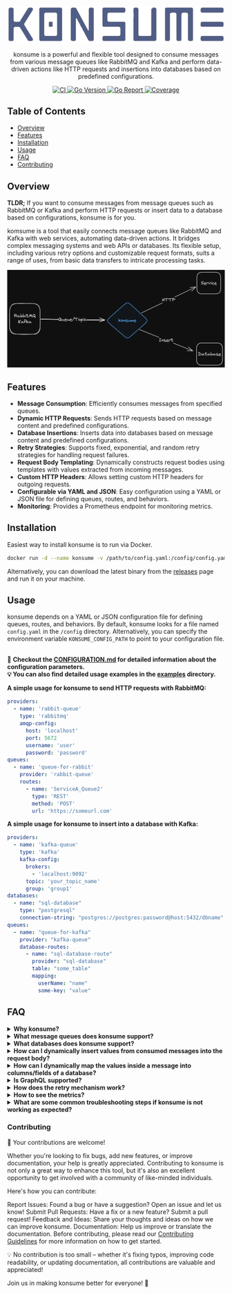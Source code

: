 <p align="center">
  <a href="https://github.com/bugrakocabay/konsume">
    <img src=".github/assets/logo.png" alt="konsume logo" />
  </a>
</p>

<p align="center">
  konsume is a powerful and flexible tool designed to consume messages from various message queues like RabbitMQ and Kafka and perform data-driven actions like HTTP requests and insertions into databases based on predefined configurations.
</p>

<p align="center">
  <a href="https://github.com/bugrakocabay/konsume/actions/workflows/ci.yaml">
    <img src="https://github.com/bugrakocabay/konsume/actions/workflows/ci.yaml/badge.svg?branch=main" alt="CI" />
  </a>
  <a href="https://github.com/bugrakocabay/konsume">
    <img src="https://img.shields.io/github/go-mod/go-version/bugrakocabay/konsume.svg" alt="Go Version" />
  </a>
  <a href="https://goreportcard.com/report/github.com/bugrakocabay/konsume">
    <img src="https://goreportcard.com/badge/github.com/bugrakocabay/konsume" alt="Go Report" />
  </a>
  <a href="https://codecov.io/github/bugrakocabay/konsume" > 
    <img src="https://codecov.io/github/bugrakocabay/konsume/graph/badge.svg?token=r36BDXBfXR" alt="Coverage" /> 
  </a>
</p>

## Table of Contents

- [Overview](#overview)
- [Features](#features)
- [Installation](#installation)
- [Usage](#usage)
- [FAQ](#faq)
- [Contributing](#contributing)

## Overview

**TLDR;** If you want to consume messages from message queues such as RabbitMQ or Kafka and perform HTTP requests or insert data to a database based on configurations, konsume is for you.

komsume is a tool that easily connects message queues like RabbitMQ and Kafka with web services, automating data-driven actions. It bridges complex messaging systems and web APIs or databases. Its flexible setup, including various retry options and customizable request formats, suits a range of uses, from basic data transfers to intricate processing tasks.

<p align="center">
    <img src=".github/assets/diagram.png" alt="konsume diagram" />
</p>

## Features

- **Message Consumption**: Efficiently consumes messages from specified queues.
- **Dynamic HTTP Requests**: Sends HTTP requests based on message content and predefined configurations.
- **Database Insertions**: Inserts data into databases based on message content and predefined configurations.
- **Retry Strategies**: Supports fixed, exponential, and random retry strategies for handling request failures.
- **Request Body Templating**: Dynamically constructs request bodies using templates with values extracted from incoming messages.
- **Custom HTTP Headers**: Allows setting custom HTTP headers for outgoing requests.
- **Configurable via YAML and JSON**: Easy configuration using a YAML or JSON file for defining queues, routes, and behaviors.
- **Monitoring**: Provides a Prometheus endpoint for monitoring metrics.

## Installation

Easiest way to install konsume is to run via Docker. 

```bash
docker run -d --name konsume -v /path/to/config.yaml:/config/config.yaml bugrakocabay/konsume:latest
```

Alternatively, you can download the latest binary from the [releases](https://github.com/bugrakocabay/konsume/releases) page and run it on your machine.

## Usage

konsume depends on a YAML or JSON configuration file for defining queues, routes, and behaviors. By default, konsume looks for a file named `config.yaml` in the `/config` directory. Alternatively, you can specify the environment variable `KONSUME_CONFIG_PATH` to point to your configuration file.

<br>📜 <b>Checkout the [CONFIGURATION.md](./CONFIGURATION.md) for detailed information about the configuration parameters.
<br>💡 You can also find detailed usage examples in the [examples](.examples) directory. </b>

**A simple usage for konsume to send HTTP requests with RabbitMQ:**

```yaml
providers:
  - name: 'rabbit-queue'
    type: 'rabbitmq'
    amqp-config:
      host: 'localhost'
      port: 5672
      username: 'user'
      password: 'password'
queues:
  - name: 'queue-for-rabbit'
    provider: 'rabbit-queue'
    routes:
      - name: 'ServiceA_Queue2'
        type: 'REST'
        method: 'POST'
        url: 'https://someurl.com'
```

**A simple usage for konsume to insert into a database with Kafka:**

```yaml
providers:
  - name: 'kafka-queue'
    type: 'kafka'
    kafka-config:
      brokers:
        - 'localhost:9092'
      topic: 'your_topic_name'
      group: 'group1'
databases:
  - name: "sql-database"
    type: "postgresql"
    connection-string: "postgres://postgres:password@host:5432/dbname"
queues:
  - name: "queue-for-kafka"
    provider: "kafka-queue"
    database-routes:
      - name: "sql-database-route"
        provider: "sql-database"
        table: "some_table"
        mapping:
          userName: "name"
          some-key: "value"
```

## FAQ

<details>
<summary> <b>Why konsume?</b> </summary>

Think of konsume as your handy tool for making message queues and other services work together like best buddies. It's like having a super-efficient assistant who takes messages from RabbitMQ or Kafka and knows exactly when and how to insert data into databases or ping your web services, whether they speak REST or GraphQL. And guess what? If something doesn't go right the first time, konsume keeps trying until it works, thanks to its smart retry strategies. So, whether you're just moving data around or setting up some cool automated workflows, konsume is your go-to for making things simple and reliable.

</details>

<details>
<summary> <b>What message queues does konsume support?</b> </summary>
Currently konsume supports <b>RabbitMQ</b>, <b>Kafka</b> and <b>ActiveMQ</b>. But it is designed to be easily extensible to support other message queues.
</details>

<details>
<summary> <b>What databases does konsume support?</b> </summary>
Currently konsume only supports <b>Postgres</b>. But it is designed to be easily extensible to support other databases.
</details>

<details>
<summary> <b>How can I dynamically insert values from consumed messages into the request body?</b> </summary>
konsume allows dynamically inserting values from consumed messages into the request body using placeholders. You can use the <code>{{key}}</code> syntax to insert values from consumed messages into the request body. For example, if you have a message like this:

```json
{
	"name": "John",
	"email": "john@doe.com"
}
```

You can use the `{{name}}` and `{{email}}` placeholders in the request body to insert the values from the consumed message into the request body.

```yaml
routes:
  - name: 'test-route'
    method: 'POST'
    type: 'REST'
    headers:
      Content-Type: 'application/json'
    body:
      userName: '{{name}}'
      eMail: '{{email}}'
    url: 'http://someurl.com'
```

</details>

<details>
<summary> <b>How can I dynamically map the values inside a message into columns/fields of a database?</b> </summary>
In order to dynamically map the values inside a message into columns/fields of a database, you can use the <code>mapping</code> section in the database route configuration. You can define the mapping between the fields of the message and the columns of the database table. For example, if you have a message like this:

```json
{
	"name": "John",
	"email": "john@doe.com"
}
```

You can use the <code>mapping</code> section to map the <code>name</code> field of the message to the <code>user_name</code> column of the database table and the <code>email</code> field of the message to the <code>user_email</code> column of the database table.

```yaml
queues:
  - name: "queue-for-kafka"
    provider: "kafka-queue"
    database-routes:
      - name: "sql-database-route"
        provider: "sql-database"
        table: "some_table"
        mapping:
          name: "user_name"
          email: "user_email"
```

</details>

<details>
<summary> <b>Is GraphQL supported?</b> </summary>
Yes! konsume supports GraphQL. You can use the <code>graphql</code> type for routes and define the GraphQL query or mutation in the <code>body</code> section of the route. Under <code>body</code> section, you can use the <code>query</code> or <code>mutation</code> key to define your GraphQL query or mutation. Also konsume allows dynamically inserting values from consumed messages into the GraphQL body using placeholders.

```yaml
routes:
  - name: 'test-route'
    method: 'POST'
    type: 'graphql'
    headers:
      Content-Type: 'application/json'
    body:
      mutation: |
        mutation {
          addUser(name: {{name1}}, email: {{email1}}) {
            id
            name
            email
          }
        }
    url: 'http://someurl:4000/graphql'
```

</details>

<details>
<summary> <b>How does the retry mechanism work?</b> </summary>
konsume supports three different retry strategies: <code>fixed</code>, <code>expo</code>, and <code>random</code>. You can define the retry strategy in the <code>retry</code> section of the queue configuration. If you want to enable retrying, you should set the <code>enabled</code> flag to <code>true</code>. You can also define the maximum amount of times that retrying will be triggered using the <code>max_retries</code> key. The <code>interval</code> key defines the amount of time between retries. The <code>threshold_status</code> key defines the minimum HTTP status code to trigger retry mechanism, any status code above or equal this will trigger retrying. If you don't define the <code>threshold_status</code> key, it will default to <code>500</code>.

```yaml
queues:
  - name: 'queue-for-rabbit'
    provider: 'rabbit-queue'
    retry:
      enabled: true
      strategy: 'fixed'
      max_retries: 5
      interval: 5s
      threshold_status: 500
    routes:
      - name: 'ServiceA_Queue2'
        type: 'REST'
        method: 'POST'
        url: 'https://someurl.com'
```

</details>

<details>
<summary> <b>How to see the metrics?</b> </summary>
konsume provides a Prometheus endpoint for monitoring metrics. You can see the metrics at <code>/metrics</code> by default. Here you will find a list of metrics that Prometheus can scrape by default.
<br> Also, konsume provides custom metrics for the following events:
<br> - <code>konsume_messages_consumed_total</code>: Total number of messages consumed.
<br> - <code>konsume_http_requests_made_total</code>: Total number of HTTP requests made.
<br> - <code>konsume_http_requests_succeeded_total</code>: Total number of HTTP requests succeeded.
<br> - <code>konsume_http_requests_failed_total</code>: Total number of HTTP requests failed.

</details>

<details>
<summary> <b>What are some common troubleshooting steps if konsume is not working as expected?</b> </summary>
<ol>
<li><b>Enable Debug Mode and Examine Logs:</b> Look at the logs for any error messages or warnings. If you've enabled debug mode, this will provide more detailed information.</li>
<li><b>Check Configuration:</b> Ensure your config.yaml is correctly set up for your message queues and routes. Verify all parameters, especially URLs, queue names, and credentials.</li>
<li><b>Validate Queue Connectivity:</b> Make sure Konsume can connect to the message queues. Check network configurations, access permissions, and queue settings.</li>
<li><b>Test HTTP Endpoints:</b> Ensure the endpoints for your HTTP requests are reachable and responding as expected. You can test them independently with tools like Postman or cURL.</li>
<li><b>Review Message Formats:</b> Confirm that the messages in your queues are in the expected format, especially if you're using templating features.</li>
<li><b>Monitor Resource Usage:</b> Sometimes issues arise due to resource constraints. Check CPU, memory, and network usage.</li>
<li><b>Update Konsume:</b> Ensure you're using the latest version of Konsume, as updates might fix known issues.</li>
<li><b>Seek Community Help:</b> If you're still stuck, consider asking for help in <a href="https://github.com/bugrakocabay/konsume/issues">issues</a> or <a href="https://github.com/bugrakocabay/konsume/discussions">discussions</a>.</li>
</ol>
</details>

### Contributing
🌟 Your contributions are welcome!

Whether you're looking to fix bugs, add new features, or improve documentation, your help is greatly appreciated. Contributing to konsume is not only a great way to enhance this tool, but it's also an excellent opportunity to get involved with a community of like-minded individuals.

Here's how you can contribute:

Report Issues: Found a bug or have a suggestion? Open an issue and let us know!
Submit Pull Requests: Have a fix or a new feature? Submit a pull request!
Feedback and Ideas: Share your thoughts and ideas on how we can improve konsume.
Documentation: Help us improve or translate the documentation.
Before contributing, please read our [Contributing Guidelines](./CONTRIBUTING.md) for more information on how to get started.

💡 No contribution is too small – whether it's fixing typos, improving code readability, or updating documentation, all contributions are valuable and appreciated!

Join us in making konsume better for everyone! 🚀

